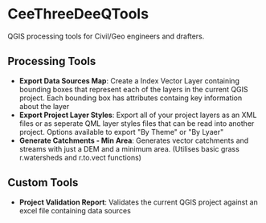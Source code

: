 # CeeThreeDeeQTools
QGIS processing tools for Civil/Geo engineers and drafters.
## Processing Tools

- **Export Data Sources Map**: Create a Index Vector Layer containing bounding boxes that represent each of the layers in the current QGIS project. Each bounding box has attributes containg key information about the layer
- **Export Project Layer Styles**: Export all of your project layers as an XML files or as seperate QML layer styles files that can be read into another project. Options available to export "By Theme" or "By Lyaer"
- **Generate Catchments - Min Area**: Generates vector catchments and streams with just a DEM and a minimum area. (Utilises basic grass r.watersheds and r.to.vect functions)

## Custom Tools

- **Project Validation Report**: Validates the current QGIS project against an excel file containing data sources